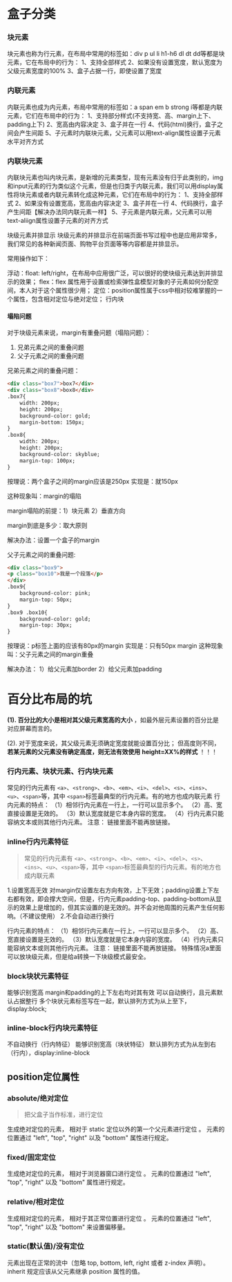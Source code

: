 # 盒子分类

### 块元素

块元素也称为行元素，在布局中常用的标签如：div p ul li h1-h6 dl dt dd等都是块元素，它在布局中的行为：
1、支持全部样式
2、如果没有设置宽度，默认宽度为父级元素宽度的100%
3、盒子占据一行，即使设置了宽度

### 内联元素

内联元素也成为内元素，布局中常用的标签如：a span em b strong i等都是内联元素，它们在布局中的行为：
1、支持部分样式(不支持宽、高、margin上下、padding上下)
2、宽高由内容决定
3、盒子并在一行
4、代码(html)换行，盒子之间会产生间距
5、子元素时内联块元素，父元素可以用text-align属性设置子元素水平对齐方式

### 内联块元素

内联块元素也叫内块元素，是新增的元素类型，现有元素没有归于此类别的，img和input元素的行为类似这个元素，但是也归类于内联元素，我们可以用display属性将块元素或者内联元素转化成这种元素，它们在布局中的行为：
1、支持全部样式
2、如果没有设置宽高，宽高由内容决定
3、盒子并在一行
4、代码换行，盒子产生间距【解决办法同内联元素一样】
5、子元素是内联元素，父元素可以用text-aliign属性设置子元素的对齐方式

块级元素并排显示
块级元素的并排显示在前端页面书写过程中也是应用非常多，我们常见的各种新闻页面、购物平台页面等等内容都是并排显示。

常用操作如下：

浮动：float: left/right，在布局中应用很广泛，可以很好的使块级元素达到并排显示的效果；
flex：flex 属性用于设置或检索弹性盒模型对象的子元素如何分配空间，本人对于这个属性很少用；
定位：position属性属于css中相对较难掌握的一个属性，包含相对定位与绝对定位；
行内块

#### 塌陷问题

对于块级元素来说，margin有重叠问题（塌陷问题）：

1. 兄弟元素之间的重叠问题
2. 父子元素之间的重叠问题

兄弟元素之间的重叠问题：

```html
<div class="box7">box7</div>
<div class="box8">box8</div>
.box7{ 
    width: 200px;
    height: 200px;
    background-color: gold; 
    margin-bottom: 150px;
}
.box8{ 
    width: 200px;
    height: 200px;
    background-color: skyblue; 
    margin-top: 100px;
}
```

按理说：两个盒子之间的margin应该是250px
实现是：就150px

这种现象叫：margin的塌陷

margin塌陷的前提：1）块元素  2）垂直方向

margin到底是多少：取大原则

解决办法：设置一个盒子的margin

父子元素之间的重叠问题:

```html
<div class="box9">
<p class="box10">我是一个段落</p>
</div>  
.box9{ 
    background-color: pink;
    margin-top: 50px;
}
.box9 .box10{
    background-color: gold;
    margin-top: 30px;
}
```

按理说：p标签上面的应该有80px的margin
实现是：只有50px margin
这种现象叫：父子元素之间的margin重叠

解决办法：
    1）给父元素加border
    2）给父元素加padding

# 百分比布局的坑

 **(1). 百分比的大小是相对其父级元素宽高的大小** ，如最外层元素设置的百分比是对应屏幕而言的。

(2). 对于宽度来说，其父级元素无须确定宽度就能设置百分比；    但高度则不同，**若某元素的父元素没有确定高度，则无法有效使用** **height=XX%的样式** ！！！

### 行内元素、块状元素、行内块元素

常见的行内元素有
`<a>`、`<strong>`、`<b>`、`<em>`、`<i>`、`<del>`、`<s>`、`<ins>`、`<u>`、`<span>`等，其中 `<span>`标签最典型的行内元素。有的地方也成内联元素
行内元素的特点：
（1）相邻行内元素在一行上，一行可以显示多个。
（2）高、宽直接设置是无效的。
（3）默认宽度就是它本身内容的宽度。
（4）行内元素只能容纳文本或则其他行内元素。
注意：
链接里面不能再放链接。

### inline行内元素特征

> 常见的行内元素有
> `<a>`、`<strong>`、`<b>`、`<em>`、`<i>`、`<del>`、`<s>`、`<ins>`、`<u>`、`<span>`等，其中 `<span>`标签最典型的行内元素。有的地方也成内联元素

1.设置宽高无效
对margin仅设置左右方向有效，上下无效；padding设置上下左右都有效，即会撑大空间，但是，行内元素padding-top、padding-bottom从显示的效果上是增加的，但其实设置的是无效的。并不会对他周围的元素产生任何影响。（不建议使用）
2.不会自动进行换行

行内元素的特点：
（1）相邻行内元素在一行上，一行可以显示多个。
（2）高、宽直接设置是无效的。
（3）默认宽度就是它本身内容的宽度。
（4）行内元素只能容纳文本或则其他行内元素。
注意：
链接里面不能再放链接。
特殊情况a里面可以放块级元素，但是给a转换一下块级模式最安全。

### block块状元素特征

能够识别宽高
margin和padding的上下左右均对其有效
可以自动换行，且元素默认占据整行
多个块状元素标签写在一起，默认排列方式为从上至下，display:block;

### inline-block行内块元素特征

不自动换行（行内特征）
能够识别宽高（块状特征）
默认排列方式为从左到右（行内），display:inline-block

## position定位属性

### absolute/绝对定位

> 把父盒子当作标准，进行定位

生成绝对定位的元素， 相对于 static 定位以外的第一个父元素进行定位 。
元素的位置通过 "left", "top", "right" 以及 "bottom" 属性进行规定。

### fixed/固定定位

生成绝对定位的元素， 相对于浏览器窗口进行定位 。
元素的位置通过 "left", "top", "right" 以及 "bottom" 属性进行规定。

### relative/相对定位

生成相对定位的元素， 相对于其正常位置进行定位 。
元素的位置通过 "left", "top", "right" 以及 "bottom" 来设置偏移量。

### static(默认值)/没有定位

元素出现在正常的流中（忽略 top, bottom, left, right 或者 z-index 声明）。
inherit 规定应该从父元素继承 position 属性的值。

```rs

```
